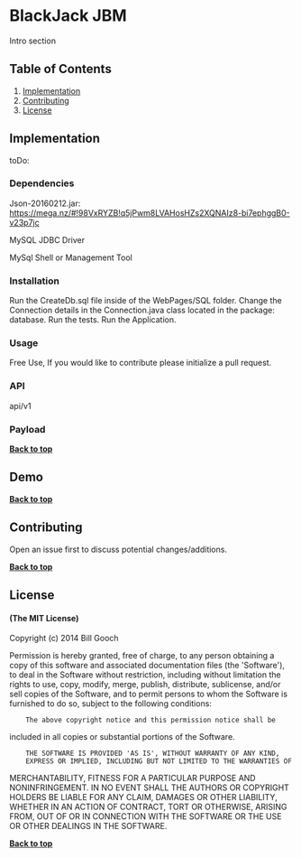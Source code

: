 # BlackJack JBM

Intro section

## Table of Contents

1. [Implementation](#implementation)
1. [Contributing](#contributing)
1. [License](#license)


## Implementation

toDo:

### Dependencies

Json-20160212.jar:
https://mega.nz/#!98VxRYZB!q5jPwm8LVAHosHZs2XQNAIz8-bi7ephggB0-v23p7jc

MySQL JDBC Driver

MySql Shell or Management Tool

### Installation

Run the CreateDb.sql file inside of the WebPages/SQL folder.
Change the Connection details in the Connection.java class located in the package: database.
Run the tests.
Run the Application.

### Usage

Free Use, If you would like to contribute please initialize a pull request.

### API

api/v1

### Payload

**[Back to top](#table-of-contents)**

## Demo


**[Back to top](#table-of-contents)**

## Contributing

Open an issue first to discuss potential changes/additions.

**[Back to top](#table-of-contents)**

## License

#### (The MIT License)

Copyright (c) 2014 Bill Gooch

Permission is hereby granted, free of charge, to any person obtaining
a copy of this software and associated documentation files (the
'Software'), to deal in the Software without restriction, including
without limitation the rights to use, copy, modify, merge, publish,
        distribute, sublicense, and/or sell copies of the Software, and to
permit persons to whom the Software is furnished to do so, subject to
the following conditions:

        The above copyright notice and this permission notice shall be
included in all copies or substantial portions of the Software.

        THE SOFTWARE IS PROVIDED 'AS IS', WITHOUT WARRANTY OF ANY KIND,
        EXPRESS OR IMPLIED, INCLUDING BUT NOT LIMITED TO THE WARRANTIES OF
MERCHANTABILITY, FITNESS FOR A PARTICULAR PURPOSE AND NONINFRINGEMENT.
        IN NO EVENT SHALL THE AUTHORS OR COPYRIGHT HOLDERS BE LIABLE FOR ANY
CLAIM, DAMAGES OR OTHER LIABILITY, WHETHER IN AN ACTION OF CONTRACT,
        TORT OR OTHERWISE, ARISING FROM, OUT OF OR IN CONNECTION WITH THE
SOFTWARE OR THE USE OR OTHER DEALINGS IN THE SOFTWARE.

**[Back to top](#table-of-contents)**







